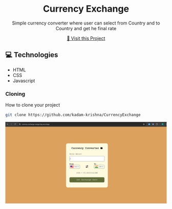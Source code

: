                      
<h1 align="center" style="font-weight: bold;">Currency Exchange </h1>


<p align="center">Simple currency converter where user can select from Country and to Country and get he final rate</p>


<p align="center">
<a href="https://currency-exchange-omega-bay.vercel.app/">📱 Visit this Project</a>
</p>
 
<h2 id="technologies">💻 Technologies</h2>

- HTML
- CSS
- Javascript
 
<h3>Cloning</h3>

How to clone your project

```bash
git clone https://github.com/kadam-krishna/CurrencyExchange
```

<img src="https://github.com/kadam-krishna/CurrencyExchange/blob/main/CurrExc_SS.png"></img>
